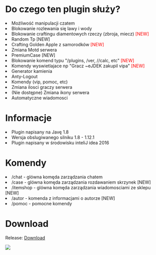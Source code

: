 <h1>Do czego ten plugin służy?</h1>

<li> Możliwość manipulacji czatem</li>

<li> Blokowanie rozlewania się lawy i wody</li>

<li> Blokowanie craftingu diamentowych rzeczy (zbroja, miecz) <font color=red>[NEW]</li></font>

<li> Random Tp [NEW] </li>

<li> Crafting Golden Apple z samorodków <font color=red>[NEW]</li></font>

<li> Zmiana Motd serwera</li>

<li> PremiumCase [NEW] </li>

<li> Blokowanie komend typu "/plugins, /ver, //calc, etc" <font color=red>[NEW]</li></font>

<li> Komendy wyswietlajace np "Gracz ~eJDEK zakupil vipa" <font color=red>[NEW]</li></font>

<li> Generator kamienia</li>

<li> Anty-Logout</li>

<li> Komendy (vip, pomoc, etc)</li>

<li> Zmiana ilosci graczy serwera</li>

<li> (Nie dostępne) Zmiana ikony serwera</li>

<li> Automatyczne wiadomosci</li>

<h1>Informacje</h1>

<li> Plugin napisany na Javę 1.8</li>

<li> Wersja obslugiwanego silniku 1.8 - 1.12.1</li>

<li> Plugin napisany w środowisku inteliJ idea 2016</li>

<h1>Komendy</h1>

<li> /chat - glówna komęda zarządzania chatem</li>

<li> /case - glówna komęda zarządzania rozdawaniem skrzynek [NEW]</font></li>

<li> /itemshop - glówna komęda zarządzania wiadomosciami ze sklepu [NEW]</font></li>

<li> /autor - komenda z informacjami o autorze [NEW]</font></li>

<li> /pomoc - pomocne komendy</li>

<h1>Download</h1>

Release: <a href="http://www47.zippyshare.com/v/v3wslEtF/file.html">Download</a>

<img src="https://i.imgur.com/5JqIR9m.png">
